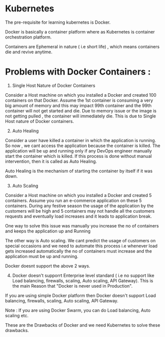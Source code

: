 Kubernetes
======================

The pre-requisite for learning kubernetes is Docker.

Docker is basically a container platform where as Kubernetes is container orchestration platform.

Containers are Ephemeral in nature ( i.e short life) , which means containers die and revive anytime.

Problems with Docker Containers :
=====================================

1. Single Host Nature of Docker Containers

Consider a Host machine on which you installed a Docker and created 100 containers on that Docker. Assume the 1st container is consuming a very big amount of memory and this may impact 99th container and the 99th container will not get started and die. Due to memory issue or the image is not getting pulled , the container will immediately die. This is due to Single Host nature of Docker containers.

2. Auto Healing

Consider a user have killed a container in which the application is running. So now , we cant access the application because the container is killed. The application will be up and running only if any DevOps engineer manually start the container which is killed. If this process is done without manual intervention, then it is called as Auto Healing.

Auto Healing is the mechanism of starting the container by itself if it was down.

3. Auto Scaling

Consider a Host machine on which you installed a Docker and created 5 containers. Assume you run an e-commerce application on these 5 containers. During any festive season the usage of the application by the customers will be high and 5 containers may not handle all the customers requests and eventually load increases and it leads to application break. 

One way to solve this issue was manually you increase the no of containers and keeps the application up and Running

The other way is Auto scaling. We cant predict the usage of customers on special occasions and we need to automate this process i.e whenever load gets increased automatically the no of containers must increase and the application must be up and running.

Docker doesnt support the above 2 ways.

4. Docker doesn't supporrt Enterprise level standard ( i.e no support like Load balancing, firewalls, scaling, Auto scaling, API Gateway). This is the main Reason that "Docker is never used in Production".

If you are using simple Docker platform then Docker doesn't support Load balancing, firewalls, scaling, Auto scaling, API Gateway.
 
Note : If you are using Docker Swarm, you can do Load balancing, Auto scaling etc.


These are the Drawbacks of Docker and we need Kubernetes to solve these drawbacks.


